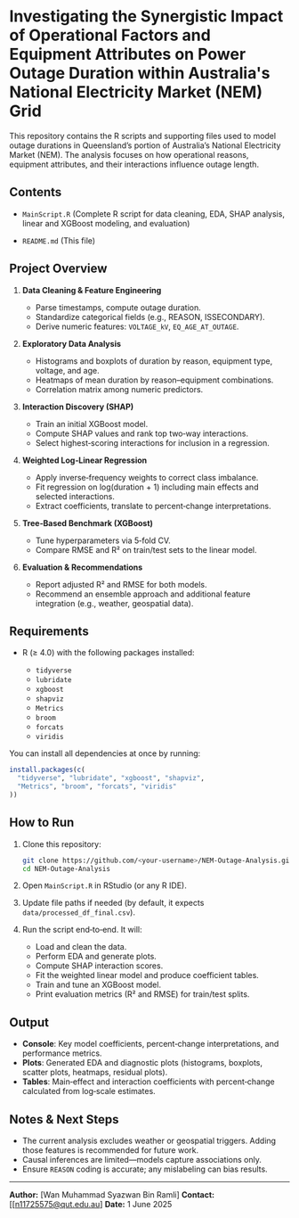 # Investigating the Synergistic Impact of Operational Factors and Equipment Attributes on Power Outage Duration within Australia's National Electricity Market (NEM) Grid 

This repository contains the R scripts and supporting files used to model outage durations in Queensland’s portion of Australia’s National Electricity Market (NEM). The analysis focuses on how operational reasons, equipment attributes, and their interactions influence outage length.

## Contents

* `MainScript.R` (Complete R script for data cleaning, EDA, SHAP analysis, linear and XGBoost modeling, and evaluation)


* `README.md` (This file)

## Project Overview

1. **Data Cleaning & Feature Engineering**

   * Parse timestamps, compute outage duration.
   * Standardize categorical fields (e.g., REASON, ISSECONDARY).
   * Derive numeric features: `VOLTAGE_kV`, `EQ_AGE_AT_OUTAGE`.

2. **Exploratory Data Analysis**

   * Histograms and boxplots of duration by reason, equipment type, voltage, and age.
   * Heatmaps of mean duration by reason–equipment combinations.
   * Correlation matrix among numeric predictors.

3. **Interaction Discovery (SHAP)**

   * Train an initial XGBoost model.
   * Compute SHAP values and rank top two‐way interactions.
   * Select highest‐scoring interactions for inclusion in a regression.

4. **Weighted Log‐Linear Regression**

   * Apply inverse‐frequency weights to correct class imbalance.
   * Fit regression on log(duration + 1) including main effects and selected interactions.
   * Extract coefficients, translate to percent‐change interpretations.

5. **Tree‐Based Benchmark (XGBoost)**

   * Tune hyperparameters via 5‐fold CV.
   * Compare RMSE and R² on train/test sets to the linear model.

6. **Evaluation & Recommendations**

   * Report adjusted R² and RMSE for both models.
   * Recommend an ensemble approach and additional feature integration (e.g., weather, geospatial data).

## Requirements

* R (≥ 4.0) with the following packages installed:

  * `tidyverse`
  * `lubridate`
  * `xgboost`
  * `shapviz`
  * `Metrics`
  * `broom`
  * `forcats`
  * `viridis`

You can install all dependencies at once by running:

```r
install.packages(c(
  "tidyverse", "lubridate", "xgboost", "shapviz", 
  "Metrics", "broom", "forcats", "viridis"
))
```

## How to Run

1. Clone this repository:

   ```bash
   git clone https://github.com/<your‐username>/NEM‐Outage‐Analysis.git
   cd NEM‐Outage‐Analysis
   ```

2. Open `MainScript.R` in RStudio (or any R IDE).

3. Update file paths if needed (by default, it expects `data/processed_df_final.csv`).

4. Run the script end‐to‐end. It will:

   * Load and clean the data.
   * Perform EDA and generate plots.
   * Compute SHAP interaction scores.
   * Fit the weighted linear model and produce coefficient tables.
   * Train and tune an XGBoost model.
   * Print evaluation metrics (R² and RMSE) for train/test splits.

## Output

* **Console**: Key model coefficients, percent‐change interpretations, and performance metrics.
* **Plots**: Generated EDA and diagnostic plots (histograms, boxplots, scatter plots, heatmaps, residual plots).
* **Tables**: Main‐effect and interaction coefficients with percent‐change calculated from log‐scale estimates.

## Notes & Next Steps

* The current analysis excludes weather or geospatial triggers. Adding those features is recommended for future work.
* Causal inferences are limited—models capture associations only.
* Ensure `REASON` coding is accurate; any mislabeling can bias results.

---

**Author:**  \[Wan Muhammad Syazwan Bin Ramli]
**Contact:**  \[[n11725575@qut.edu.au]
**Date:**  1 June 2025
